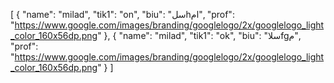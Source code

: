 [
  {
    "name": "milad",
    "tik1": "on",
    "biu": "سلhام",
    "prof": "https://www.google.com/images/branding/googlelogo/2x/googlelogo_light_color_160x56dp.png"
  },
  {
    "name": "milad",
    "tik1": "ok",
    "biu": "سلاfgم",
    "prof": "https://www.google.com/images/branding/googlelogo/2x/googlelogo_light_color_160x56dp.png"
  }
]